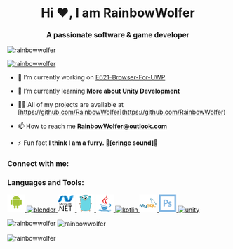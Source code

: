 <h1 align="center">Hi ❤️, I am RainbowWolfer</h1>
<h3 align="center">A passionate software & game developer</h3>

<p align="left"> <img src="https://komarev.com/ghpvc/?username=rainbowwolfer&label=Profile%20views&color=0e75b6&style=flat" alt="rainbowwolfer" /> </p>

<p align="left"> <a href="https://github.com/ryo-ma/github-profile-trophy"><img src="https://github-profile-trophy.vercel.app/?username=rainbowwolfer" alt="rainbowwolfer" /></a> </p>

- 🔭 I’m currently working on [E621-Browser-For-UWP](https://github.com/RainbowWolfer/E621-Browser-For-UWP)

- 🌱 I’m currently learning **More about Unity Development**

- 👨‍💻 All of my projects are available at [https://github.com/RainbowWolfer](https://github.com/RainbowWolfer)

- 📫 How to reach me **RainbowWolfer@outlook.com**

- ⚡ Fun fact **I think I am a furry. 🐾[cringe sound]🐾**

<h3 align="left">Connect with me:</h3>
<p align="left">
</p>

<h3 align="left">Languages and Tools:</h3>
<p align="left"> <a href="https://developer.android.com" target="_blank" rel="noreferrer"> <img src="https://raw.githubusercontent.com/devicons/devicon/master/icons/android/android-original-wordmark.svg" alt="android" width="40" height="40"/> </a> <a href="https://www.blender.org/" target="_blank" rel="noreferrer"> <img src="https://download.blender.org/branding/community/blender_community_badge_white.svg" alt="blender" width="40" height="40"/> </a> <a href="https://dotnet.microsoft.com/" target="_blank" rel="noreferrer"> <img src="https://raw.githubusercontent.com/devicons/devicon/master/icons/dot-net/dot-net-original-wordmark.svg" alt="dotnet" width="40" height="40"/> </a> <a href="https://golang.org" target="_blank" rel="noreferrer"> <img src="https://raw.githubusercontent.com/devicons/devicon/master/icons/go/go-original.svg" alt="go" width="40" height="40"/> </a> <a href="https://www.java.com" target="_blank" rel="noreferrer"> <img src="https://raw.githubusercontent.com/devicons/devicon/master/icons/java/java-original.svg" alt="java" width="40" height="40"/> </a> <a href="https://kotlinlang.org" target="_blank" rel="noreferrer"> <img src="https://www.vectorlogo.zone/logos/kotlinlang/kotlinlang-icon.svg" alt="kotlin" width="40" height="40"/> </a> <a href="https://www.mysql.com/" target="_blank" rel="noreferrer"> <img src="https://raw.githubusercontent.com/devicons/devicon/master/icons/mysql/mysql-original-wordmark.svg" alt="mysql" width="40" height="40"/> </a> <a href="https://www.photoshop.com/en" target="_blank" rel="noreferrer"> <img src="https://raw.githubusercontent.com/devicons/devicon/master/icons/photoshop/photoshop-line.svg" alt="photoshop" width="40" height="40"/> </a> <a href="https://unity.com/" target="_blank" rel="noreferrer"> <img src="https://www.vectorlogo.zone/logos/unity3d/unity3d-icon.svg" alt="unity" width="40" height="40"/> </a> </p>

<p><img align="left" src="https://github-readme-stats.vercel.app/api/top-langs?username=rainbowwolfer&show_icons=true&locale=en&layout=compact" alt="rainbowwolfer" /></p>

<p>&nbsp;<img align="center" src="https://github-readme-stats.vercel.app/api?username=rainbowwolfer&show_icons=true&locale=en" alt="rainbowwolfer" /></p>

<p><img align="center" src="https://github-readme-streak-stats.herokuapp.com/?user=rainbowwolfer&" alt="rainbowwolfer" /></p>
